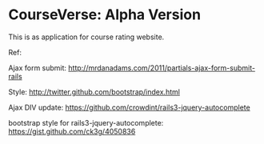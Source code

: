# CourseVerse: Alpha Version



This is as application for course rating website.



Ref:

Ajax form submit: http://mrdanadams.com/2011/partials-ajax-form-submit-rails

Style: http://twitter.github.com/bootstrap/index.html

Ajax DIV update: https://github.com/crowdint/rails3-jquery-autocomplete

bootstrap style for rails3-jquery-autocomplete: https://gist.github.com/ck3g/4050836
